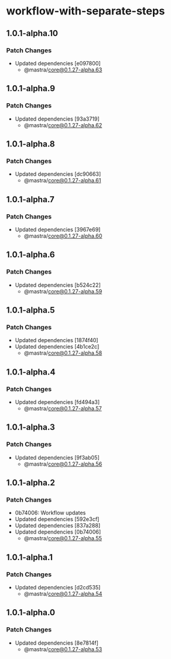 # workflow-with-separate-steps

## 1.0.1-alpha.10

### Patch Changes

- Updated dependencies [e097800]
  - @mastra/core@0.1.27-alpha.63

## 1.0.1-alpha.9

### Patch Changes

- Updated dependencies [93a3719]
  - @mastra/core@0.1.27-alpha.62

## 1.0.1-alpha.8

### Patch Changes

- Updated dependencies [dc90663]
  - @mastra/core@0.1.27-alpha.61

## 1.0.1-alpha.7

### Patch Changes

- Updated dependencies [3967e69]
  - @mastra/core@0.1.27-alpha.60

## 1.0.1-alpha.6

### Patch Changes

- Updated dependencies [b524c22]
  - @mastra/core@0.1.27-alpha.59

## 1.0.1-alpha.5

### Patch Changes

- Updated dependencies [1874f40]
- Updated dependencies [4b1ce2c]
  - @mastra/core@0.1.27-alpha.58

## 1.0.1-alpha.4

### Patch Changes

- Updated dependencies [fd494a3]
  - @mastra/core@0.1.27-alpha.57

## 1.0.1-alpha.3

### Patch Changes

- Updated dependencies [9f3ab05]
  - @mastra/core@0.1.27-alpha.56

## 1.0.1-alpha.2

### Patch Changes

- 0b74006: Workflow updates
- Updated dependencies [592e3cf]
- Updated dependencies [837a288]
- Updated dependencies [0b74006]
  - @mastra/core@0.1.27-alpha.55

## 1.0.1-alpha.1

### Patch Changes

- Updated dependencies [d2cd535]
  - @mastra/core@0.1.27-alpha.54

## 1.0.1-alpha.0

### Patch Changes

- Updated dependencies [8e7814f]
  - @mastra/core@0.1.27-alpha.53
